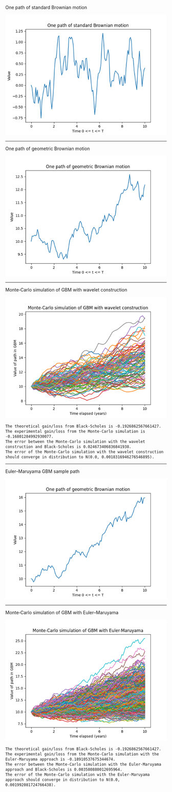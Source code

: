 One path of standard Brownian motion

![One path of standard Brownian motion](outputFigures/onePathSBM.png)

---

One path of geometric Brownian motion

![One path of geometric Brownian motion](outputFigures/onePathGBM.png)

---

Monte‑Carlo simulation of GBM with wavelet construction

![Wavelet Monte‑Carlo GBM](outputFigures/waveletMonteCarlo.png)

```
The theoretical gain/loss from Black‑Scholes is -0.1926862567661427.
The experimental gain/loss from the Monte‑Carlo simulation is -0.16801284992930077.
The error between the Monte‑Carlo simulation with the wavelet construction and Black‑Scholes is 0.024673406836841938.
The error of the Monte‑Carlo simulation with the wavelet construction should converge in distribution to N(0.0, 0.0018316946276546895).
```

---

Euler–Maruyama GBM sample path

![Euler–Maruyama GBM sample path](outputFigures/onePathGBMEuler.png)

---

Monte‑Carlo simulation of GBM with Euler–Maruyama

![Euler Monte‑Carlo GBM](outputFigures/EulerMonteCarlo.png)

```
The theoretical gain/loss from Black‑Scholes is -0.1926862567661427.
The experimental gain/loss from the Monte‑Carlo simulation with the Euler‑Maruyama approach is -0.18910537675344674.
The error between the Monte‑Carlo simulation with the Euler‑Maruyama approach and Black‑Scholes is 0.003580880012695964.
The error of the Monte‑Carlo simulation with the Euler‑Maruyama approach should converge in distribution to N(0.0, 0.001992081724766438).
```


